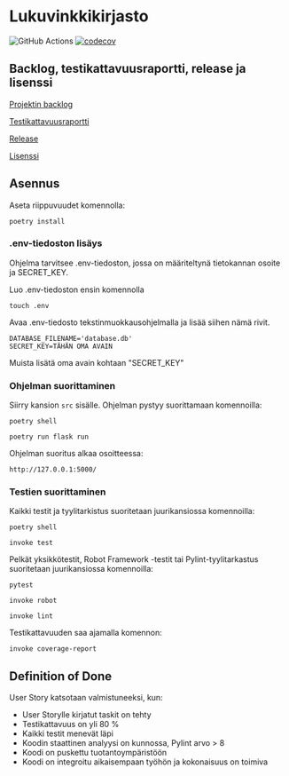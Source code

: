 # Lukuvinkkikirjasto

![GitHub Actions](https://github.com/johyy/lukuvinkkikirjasto/workflows/CI/badge.svg)
[![codecov](https://codecov.io/gh/johyy/lukuvinkkikirjasto/branch/main/graph/badge.svg?token=TVM08LCTBS)](https://codecov.io/gh/johyy/lukuvinkkikirjasto)

## Backlog, testikattavuusraportti, release ja lisenssi

[Projektin backlog](https://docs.google.com/spreadsheets/d/1Ku5KeGKPKRg1Zwu5qJ2XgSO0A5ig9_967XB01-ox_BI/edit#gid=792830139)

[Testikattavuusraportti](https://github.com/johyy/lukuvinkkikirjasto/blob/main/dokumentaatio/testikattavuus.md)

[Release](https://github.com/johyy/lukuvinkkikirjasto/releases/tag/sprint3)

[Lisenssi](https://github.com/johyy/lukuvinkkikirjasto/blob/main/LICENSE)

## Asennus

Aseta riippuvuudet komennolla:

```
poetry install
```

### .env-tiedoston lisäys

Ohjelma tarvitsee .env-tiedoston, jossa on määriteltynä tietokannan osoite ja SECRET_KEY. 

Luo .env-tiedoston ensin komennolla
```
touch .env
```

Avaa .env-tiedosto tekstinmuokkausohjelmalla ja lisää siihen nämä rivit.
```
DATABASE_FILENAME='database.db'
SECRET_KEY=TÄHÄN OMA AVAIN
```
Muista lisätä oma avain kohtaan "SECRET_KEY"

### Ohjelman suorittaminen

Siirry kansion ```src``` sisälle.
Ohjelman pystyy suorittamaan komennoilla:
```
poetry shell
```

```
poetry run flask run
```

Ohjelman suoritus alkaa osoitteessa:

```
http://127.0.0.1:5000/
```

### Testien suorittaminen

Kaikki testit ja tyylitarkistus suoritetaan juurikansiossa komennoilla:

```
poetry shell
```

```
invoke test
```

Pelkät yksikkötestit, Robot Framework -testit tai Pylint-tyylitarkastus suoritetaan juurikansiossa komennoilla:

```
pytest
```
```
invoke robot
```
```
invoke lint
```

Testikattavuuden saa ajamalla komennon:

```
invoke coverage-report
```

## Definition of Done

User Story katsotaan valmistuneeksi, kun:

- User Storylle kirjatut taskit on tehty
- Testikattavuus on yli 80 %
- Kaikki testit menevät läpi
- Koodin staattinen analyysi on kunnossa, Pylint arvo > 8
- Koodi on puskettu tuotantoympäristöön
- Koodi on integroitu aikaisempaan työhön ja kokonaisuus on toimiva

